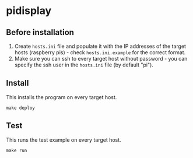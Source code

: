 # pidisplay



## Before installation

1. Create `hosts.ini` file and populate it with the IP addresses of the target hosts (raspberry pis) - check `hosts.ini.example` for the correct format.
2. Make sure you can ssh to every target host without password - you can specify the ssh user in the `hosts.ini` file (by default "pi").

## Install

This installs the program on every target host.
```
make deploy
```

## Test

This runs the test example on every target host.
```
make run
```
